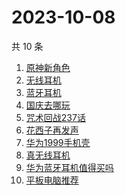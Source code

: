 # 2023-10-08

共 10 条

<!-- BEGIN -->
<!-- 最后更新时间 Sun Oct 08 2023 07:06:14 GMT+0800 (China Standard Time) -->

1. [原神新角色](https://www.zhihu.com/search?q=%E5%8E%9F%E7%A5%9E%E6%96%B0%E8%A7%92%E8%89%B2)
1. [无线耳机](https://www.zhihu.com/search?q=%E6%97%A0%E7%BA%BF%E8%80%B3%E6%9C%BA)
1. [蓝牙耳机](https://www.zhihu.com/search?q=%E8%93%9D%E7%89%99%E8%80%B3%E6%9C%BA)
1. [国庆去哪玩](https://www.zhihu.com/search?q=%E5%9B%BD%E5%BA%86%E5%8E%BB%E5%93%AA%E7%8E%A9)
1. [咒术回战237话](https://www.zhihu.com/search?q=%E5%92%92%E6%9C%AF%E5%9B%9E%E6%88%98237%E8%AF%9D)
1. [花西子再发声](https://www.zhihu.com/search?q=%E8%8A%B1%E8%A5%BF%E5%AD%90%E5%86%8D%E5%8F%91%E5%A3%B0)
1. [华为1999手机壳](https://www.zhihu.com/search?q=%E5%8D%8E%E4%B8%BA1999%E6%89%8B%E6%9C%BA%E5%A3%B3)
1. [真无线耳机](https://www.zhihu.com/search?q=%E7%9C%9F%E6%97%A0%E7%BA%BF%E8%80%B3%E6%9C%BA)
1. [华为蓝牙耳机值得买吗](https://www.zhihu.com/search?q=%E5%8D%8E%E4%B8%BA%E8%93%9D%E7%89%99%E8%80%B3%E6%9C%BA%E5%80%BC%E5%BE%97%E4%B9%B0%E5%90%97)
1. [平板电脑推荐](https://www.zhihu.com/search?q=%E5%B9%B3%E6%9D%BF%E7%94%B5%E8%84%91%E6%8E%A8%E8%8D%90)

<!-- END -->
